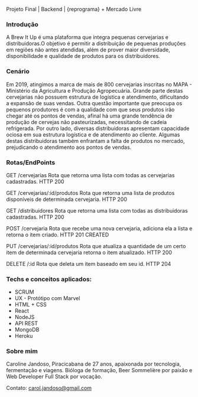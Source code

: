 Projeto Final | Backend | {reprograma} + Mercado Livre 

### Introdução
A Brew It Up é uma plataforma que integra pequenas cervejarias e distribuidoras.O objetivo é permitir a distribuição de pequenas produções em regiões não antes atendidas, além de prover maior diversidade, disponibilidade e qualidade de produtos para os distribuidores.

### Cenário
Em 2019, atingimos a marca de mais de 800 cervejarias inscritas no MAPA - Ministério da Agricultura e Produção Agropecuária. Grande parte destas cervejarias não possuem estrutura de logística e atendimento, dificultando a expansão de suas vendas. Outra questão importante que preocupa os pequenos produtores é com a qualidade com que seus produtos irão chegar até os pontos de vendas, afinal há uma grande tendência de produção de cervejas não pasteurizadas, necessitando de cadeia refrigerada. 
Por outro lado, diversas distribuidoras apresentam capacidade ociosa em sua estrutura logística e de atendimento ao cliente. Algumas destas distribuidoras também enfrantam a falta de produtos no mercado, prejudicando o atendimento aos pontos de vendas. 

### Rotas/EndPoints
GET /cervejarias Rota que retorna uma lista com todas as cervejarias cadastradas. HTTP 200 

GET /cervejarias/:id/produtos Rota que retorna uma lista de produtos disponíveis de determinada cervejaria. HTTP 200 

GET /distribuidores Rota que retorna uma lista com todas as distribuidoras cadastradas. HTTP 200 

POST /cervejaria Rota que recebe uma nova cervejaria, adiciona ela a lista e retorna o item criado. HTTP 201 CREATED

PUT /cervejarias/:id/produtos Rota que atualiza a quantidade de um certo item de determinada cervejaria retorna o item atualizado. HTTP 200 

DELETE /:id Rota que deleta um item baseado em seu id. HTTP 204

### Techs e conceitos aplicados: 
- SCRUM
- UX - Protótipo com Marvel
- HTML + CSS
- React
- NodeJS
- API REST
- MongoDB
- Heroku

### Sobre mim
Caroline Jandoso, Piracicabana de 27 anos, apaixonada por tecnologia, fermentação e viagens. Bióloga de formação, Beer Sommelière por paixão e Web Developer Full Stack por vocação. 

Contato: carol.jandoso@gmail.com
